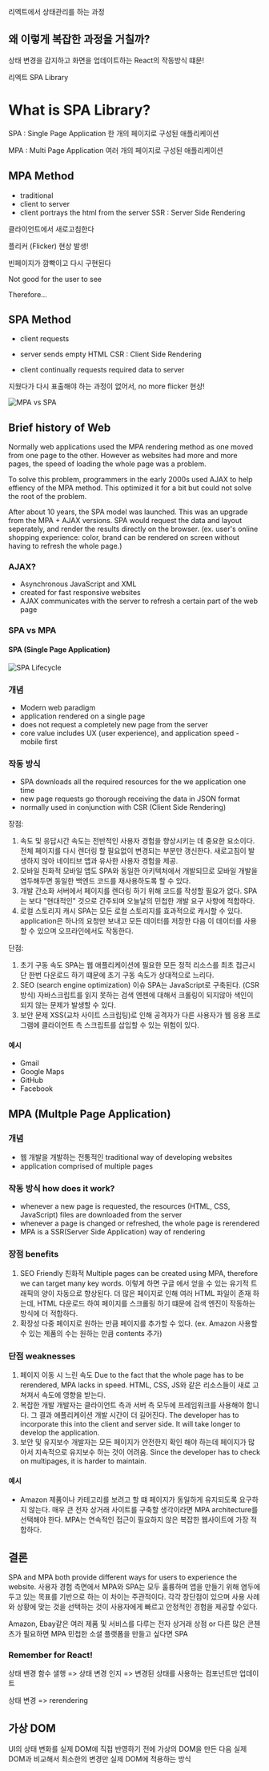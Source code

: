 리엑트에서 상태관리를 하는 과정
## 왜 이렇게 복잡한 과정을 거칠까?
상태 변경을 감지하고 화면을 업데이트하는 React의 작동방식 떄문!

리엑트
SPA Library

# What is SPA Library?
SPA
: Single Page Application
한 개의 페이지로 구성된 애플리케이션

MPA
: Multi Page Application
여러 개의 페이지로 구성된 애플리케이션

## MPA Method
- traditional 
- client to server
- client portrays the html from the server
SSR 
: Server Side Rendering

클라이언트에서 새로고침한다 

플리커 (Flicker) 현상 발생! 

빈페이지가 깜빡이고 다시 구현된다

Not good for the user to see

Therefore...

## SPA Method
- client requests
- server sends empty HTML
CSR 
: Client Side Rendering

- client continually requests required data to server 

지웠다가 다시 표출해야 하는 과정이 없어서, no more flicker 현상!

![MPA vs SPA](./images/image.png)
## Brief history of Web
Normally web applications used the MPA rendering method as one moved from one page to the other. However as websites had more and more pages, the speed of loading the whole page was a problem.

To solve this problem, programmers in the early 2000s used AJAX to help effiency of the MPA method. This optimized it for a bit but could not solve the root of the problem.

After about 10 years, the SPA model was launched. This was an upgrade from the MPA + AJAX versions. SPA would request the data and layout seperately, and render the results directly on the browser. (ex. user's online shopping experience: color, brand can be rendered on screen without having to refresh the whole page.)

### AJAX? 
- Asynchronous JavaScript and XML
- created for fast responsive websites
- AJAX communicates with the server to refresh a certain part of the web page

### SPA vs MPA
#### SPA (Single Page Application)
![SPA Lifecycle](./images/image-1.png)
### 개념
- Modern web paradigm
- application rendered on a single page
- does not request a completely new page from the server
- core value includes UX (user experience), and application speed - mobile first 

### 작동 방식
- SPA downloads all the required resources for the we application one time
- new page requests go thorough receiving the data in JSON format
- normally used in conjunction with CSR (Client Side Rendering)

장점:
1. 속도 및 응답시간
속도는 전반적인 사용자 경험을 향상시키는 데 중요한 요소이다.
전체 페이지를 다시 렌더링 할 필요없이 변경되는 부분만 갱신한다. 새로고침이 발생하지 않아 네이티브 앱과 유사한 사용자 경험을 제공.
2. 모바일 친화적
모바일 앱도 SPA와 동일한 아키텍처에서 개발되므로 모바일 개발을 염두해두면 동일한 백엔드 코드를 재사용하도록 할 수 있다.
3. 개발 간소화 
서버에서 페이지를 렌더링 하기 위해 코드를 작성할 필요가 없다. SPA는 보다 "현대적인" 것으로 간주되며 오늘날의 민첩한 개발 요구 사항에 적합하다.
4. 로컬 스토리지 캐시
SPA는 모든 로컬 스토리지를 효과적으로 캐시할 수 있다. application은 하나의 요청만 보내고 모든 데이터를 저장한 다음 이 데이터를 사용할 수 있으며 오프라인에서도 작동한다. 

단점: 
1. 초기 구동 속도
SPA는 웹 애플리케이션에 필요한 모든 정적 리소스를 최초 접근시 단 한번 다운로드 하기 떄문에 초기 구동 속도가 상대적으로 느리다.
2. SEO (search engine optimization) 이슈
SPA는 JavaScript로 구축된다. (CSR 방식) 자바스크립트를 읽지 못하는 검색 엔젠에 대해서 크롤링이 되지않아 색인이 되지 않는 문제가 발생할 수 있다.
3. 보안 문제
XSS(교차 사이트 스크립팅)로 인해 공격자가 다른 사용자가 웹 응용 프로그램에 클라이언트 측 스크립트를 삽입할 수 있는 위험이 있다.

#### 예시
- Gmail
- Google Maps
- GitHub
- Facebook

## MPA (Multple Page Application)
### 개념
- 웹 개발을 개발하는 전통적인 traditional way of developing websites
- application comprised of multiple pages
### 작동 방식 how does it work?
- whenever a new page is requested, the resources (HTML, CSS, JavaScript) files are downloaded from the server
- whenever a page is changed or refreshed, the whole page is rerendered
- MPA is a SSR(Server Side Application) way of rendering
### 장점 benefits
1. SEO Friendly 친화적
Multiple pages can be created using MPA, therefore we can target many key words. 이렇게 하면 구글 에서 얻을 수 있는 유기적 트래픽의 양이 자동으로 향상된다. 더 많은 페이지로 인해 여러 HTML 파일이 존재 하는데, HTML 다운로드 하여 페이지를 스크롤링 하기 떄문에 검색 엔진이 작동하는 방식에 더 적합하다. 
2. 확장성
다중 페이지로 원하는 만큼 페이지를 추가할 수 있다. (ex. Amazon 사용할수 있는 제품의 수는 원하는 만큼 contents 추가)
### 단점 weaknesses
1. 페이지 이동 시 느린 속도
Due to the fact that the whole page has to be rerendered, MPA lacks in speed. HTML, CSS, JS와 같은 리소스들이 새로 고쳐져서 속도에 영향을 받는다.
2. 복잡한 개발
개발자는 클라이언트 측과 서버 측 모두에 프레임워크를 사용해야 합니다. 그 결과 애플리케이션 개발 시간이 더 길어진다. The developer has to incorporate this into the client and server side. It will take longer to develop the application. 
3. 보안 및 유지보수
개발자는 모든 페이지가 안전한지 확인 해야 하는데 페이지가 많아서 지속적으로 유지보수 하는 것이 어려움. Since the developer has to check on multipages, it is harder to maintain.
#### 예시
- Amazon
제품이나 카테고리를 보려고 할 떄 페이지가 동일하게 유지되도록 요구하지 않는다. 매우 큰 전자 상거래 사이트를 구축할 생각이라면 MPA architecture를 선택해야 한다. MPA는 연속적인 접근이 필요하지 않은 복잡한 웹사이트에 가장 적합하다. 
## 결론
SPA and MPA both provide different ways for users to experience the website. 사용자 경험 측면에서 MPA와 SPA는 모두 훌륭하며 앱을 만들기 위해 염두에 두고 있는 목표를 기반으로 하는 이 차이는 주관적이다. 각각 장단점이 있으며 사용 사례와 상황에 맞는 것을 선택하는 것이 사용자에게 빠르고 안정적인 경험을 제공할 수있다.

Amazon, Ebay같은 여러 제품 및 서비스를 다루는 전자 상거래 상점 or 다른 많은 콘첸츠가 필요하면 MPA
민첩한 소셜 플랫폼을 만들고 싶다면 SPA

### Remember for React!
상태 밴경 함수 샐행 => 상태 변경 인지 => 변경된 상태를 사용하는 컴포넌트만 업데이트

상태 변경 => rerendering

## 가상 DOM
UI의 상태 변화를 실제 DOM에 직접 반영하기 전에 가상의 DOM을 만든 다음 실제 DOM과 비교해서 최소한의 변경만 실제 DOM에 적용하는 방식